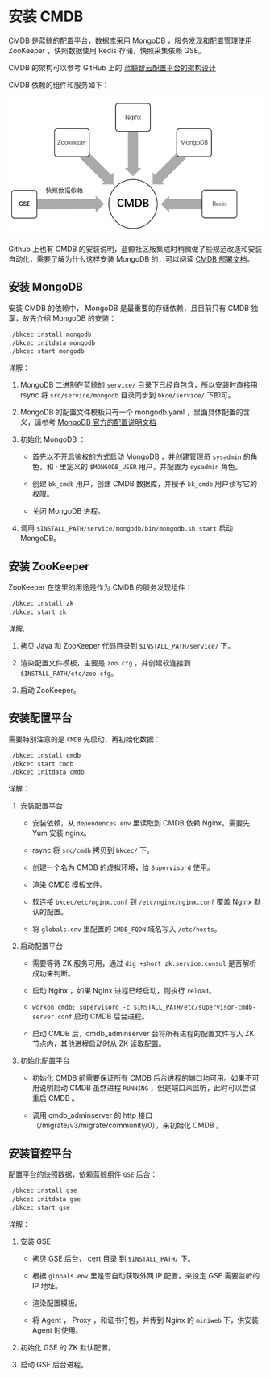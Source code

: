 # 安装 CMDB

CMDB 是蓝鲸的配置平台，数据库采用 MongoDB ，服务发现和配置管理使用 ZooKeeper ，快照数据使用 Redis 存储，快照采集依赖 GSE。

CMDB 的架构可以参考 GitHub 上的 [蓝鲸智云配置平台的架构设计](https://github.com/Tencent/bk-cmdb/blob/master/docs/overview/architecture.md)

CMDB 依赖的组件和服务如下：

![CMDB依赖简图](../../assets/cmdb_depends.png)

Github 上也有 CMDB 的安装说明，蓝鲸社区版集成时稍微做了些规范改造和安装自动化，需要了解为什么这样安装 MongoDB 的，可以阅读 [CMDB 部署文档](https://github.com/Tencent/bk-cmdb/blob/master/docs/overview/installation.md)。

## 安装 MongoDB

安装 CMDB 的依赖中， MongoDB 是最重要的存储依赖，且目前只有 CMDB 独享，故先介绍 MongoDB 的安装：

```bash
./bkcec install mongodb
./bkcec initdata mongodb
./bkcec start mongodb
```

详解：

1. MongoDB 二进制在蓝鲸的 `service/` 目录下已经自包含，所以安装时直接用 rsync 将 `src/service/mongodb` 目录同步到 `bkce/service/` 下即可。

2. MongoDB 的配置文件模板只有一个 mongodb.yaml ，里面具体配置的含义，请参考 [MongoDB 官方的配置说明文档](https://docs.mongodb.com/manual/reference/configuration-options/)

3. 初始化 MongoDB ：

    - 首先以不开启鉴权的方式启动 MongoDB ，并创建管理员 `sysadmin` 的角色，和 · 里定义的 `$MONGODB_USER` 用户，并配置为 `sysadmin` 角色。

    - 创建 `bk_cmdb` 用户，创建 CMDB 数据库，并授予 `bk_cmdb` 用户读写它的权限。

    - 关闭 MongoDB 进程。

4. 调用 `$INSTALL_PATH/service/mongodb/bin/mongodb.sh start` 启动 MongoDB。

## 安装 ZooKeeper

ZooKeeper 在这里的用途是作为 CMDB 的服务发现组件：

```bash
./bkcec install zk
./bkcec start zk
```

详解:

1. 拷贝 Java 和 ZooKeeper 代码目录到 `$INSTALL_PATH/service/` 下。

2. 渲染配置文件模板，主要是 `zoo.cfg` ，并创建软连接到 `$INSTALL_PATH/etc/zoo.cfg`。

3. 启动 ZooKeeper。

## 安装配置平台

需要特别注意的是 `CMDB` 先启动，再初始化数据：

```bash
./bkcec install cmdb
./bkcec start cmdb
./bkcec initdata cmdb
```

详解：

1. 安装配置平台
    - 安装依赖，从 `dependences.env` 里读取到 CMDB 依赖 Nginx。需要先 Yum 安装 nginx。

    - rsync 将 `src/cmdb`  拷贝到 `bkcec/` 下。

    - 创建一个名为 CMDB 的虚拟环境，给 `Supervisord` 使用。

    - 渲染 CMDB 模板文件。

    - 软连接 `bkcec/etc/nginx.conf` 到 `/etc/nginx/nginx.conf` 覆盖 Nginx 默认的配置。

    - 将 `globals.env` 里配置的 `CMDB_FQDN` 域名写入 `/etc/hosts`。


2. 启动配置平台

    - 需要等待 ZK 服务可用，通过 `dig +short zk.service.consul` 是否解析成功来判断。

    - 启动 Nginx ，如果 Nginx 进程已经启动，则执行 `reload`。

    - `workon cmdb; supervisord -c $INSTALL_PATH/etc/supervisor-cmdb-server.conf` 启动 CMDB 后台进程。

    - 启动 CMDB 后，cmdb_adminserver 会将所有进程的配置文件写入 ZK 节点内，其他进程启动时从 ZK 读取配置。

3. 初始化配置平台
    -  初始化 CMDB 前需要保证所有 CMDB 后台进程的端口均可用。如果不可用说明启动 CMDB 虽然进程 `RUNNING` ，但是端口未监听，此时可以尝试重启 CMDB 。

    - 调用 cmdb_adminserver 的 http 接口（/migrate/v3/migrate/community/0），来初始化 CMDB 。

## 安装管控平台

配置平台的快照数据，依赖蓝鲸组件 `GSE` 后台：

```bash
./bkcec install gse
./bkcec initdata gse
./bkcec start gse
```

详解：

1. 安装 GSE
    - 拷贝 GSE 后台， cert 目录 到 `$INSTALL_PATH/` 下。

    - 根据 `globals.env` 里是否自动获取外网 IP 配置，来设定 GSE 需要监听的 IP 地址。
    - 渲染配置模板。

    - 将 Agent ， Proxy ，和证书打包，并传到 Nginx 的 `miniweb` 下，供安装 Agent 时使用。

2. 初始化 GSE 的 ZK 默认配置。
3. 启动 GSE 后台进程。
